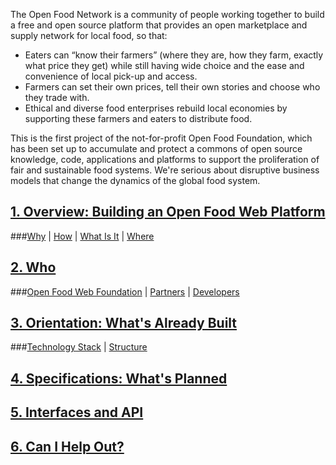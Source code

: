 The Open Food Network is a community of people working together to build a free and open source platform that provides an open marketplace and supply network for local food, so that:
*  Eaters can “know their farmers” (where they are, how they farm, exactly what price they get) while still having wide choice and the ease and convenience of local pick-up and access.  
*  Farmers can set their own prices, tell their own stories and choose who they trade with.
*  Ethical and diverse food enterprises rebuild local economies by supporting these farmers and eaters to distribute food.
 
This is the first project of the not-for-profit Open Food Foundation, which has been set up to accumulate and protect a commons of open source knowledge, code, applications and platforms to support the proliferation of fair and sustainable food systems. We're serious about disruptive business models that change the dynamics of the global food system.    

## [1. Overview: Building an Open Food Web Platform](https://github.com/eaterprises/openfoodweb/wiki/Overview)
###[Why](https://github.com/eaterprises/openfoodweb/wiki/Overview/#Why)  |  [How](https://github.com/eaterprises/openfoodweb/wiki/Overview/#How)  |  [What Is It](https://github.com/eaterprises/openfoodweb/wiki/Overview/#What)  |  [Where](https://github.com/eaterprises/openfoodweb/wiki/Overview/#Where)

## [2. Who](https://github.com/eaterprises/openfoodweb/wiki/Who)
###[Open Food Web Foundation](https://github.com/eaterprises/openfoodweb/wiki/Who/#OFWF)  |  [Partners](https://github.com/eaterprises/openfoodweb/wiki/Who/#Partners)  |  [Developers](https://github.com/eaterprises/openfoodweb/wiki/Who/#Developers)

## [3. Orientation: What's Already Built](https://github.com/eaterprises/openfoodweb/wiki/Orientation)
###[Technology Stack](https://github.com/eaterprises/openfoodweb/wiki/Orientation/#TechStack)  |  [Structure](https://github.com/eaterprises/openfoodweb/wiki/Orientation/#Structure)  

## [4. Specifications: What's Planned](https://github.com/eaterprises/openfoodweb/wiki/Specs)

## [5. Interfaces and API](https://github.com/eaterprises/openfoodweb/wiki/Interfaces-&-API)

## [6. Can I Help Out?](https://github.com/eaterprises/openfoodweb/wiki/Help-Out)

